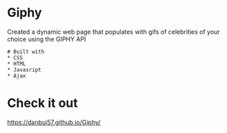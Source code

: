 # Giphy
Created a dynamic web page that populates with gifs of celebrities of your choice using the GIPHY API

```markup
# Built with
* CSS
* HTML
* Javasript
* Ajax
```

# Check it out
https://danbui57.github.io/Giphy/